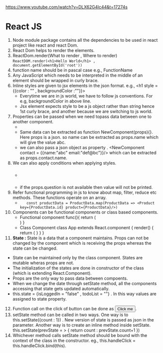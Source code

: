 https://www.youtube.com/watch?v=DLX62G4lc44&t=17274s

<h1> React JS </h1>

1. Node module package contains all the dependencies to be used in react project like react and react Dom.
2. React Dom helps to render the elements. 
3. ReactDom.render(What to render , Where to render)
   `ReactDOM.render(<h1>Hello World</h1> , document.getElementById('root'))`
4. function name should be in pascal case e.g., FunctionName
5. Any JavaScript which needs to be interpreted in the middle of an element should be wrapped in curly brace.
6. Inline styles are given to jsx elements in the json format. e.g., <h1 style = {{color : "" , backgroundColor :""}}>
   - Everytime we are in js world, we have to follow js conventions. For e.g, backgroundColor in above line.
   - Jsx element expects style to be a js object rather than string hence 1st curly brace, and another because we are switching to js world. 
7. Properties can be passed when we need topass data between one to another component.
   - <NewComponent name ="abc" e-mail ="def@abc.com" />
   - Same data can be extracted as function NewComponent(props){}. Here props is a json. so name can be extracted as props.name which will give the value abc.
   - we can also pass a json object as property . <NewComponent contact = {{name:"abc" email:"def@bc"}}/> which can be extracted as props.contact.name. 
8. We can also apply conditions when applying styles.
   - <h3 style ={{display: !props.question && "none"}} Question : {props.question} </h3>
   - if the props.question is not available then value will not be printed.
9. Refer functional programming in js to know about map, filter, reduce etc methods. These functions operate on an array.
    - `    const productData = ProductData.map(ProductData => <Product key={ProductData.id} product={ProductData}/>) ` 
10. Components can be functional components or class based components.
    - Functional component
      func(){
      return (
         <div> 
         </div>
      ) 
      }
    - Class Component
       class App extends React.component {
         render() {
         return {
             } 
         }
        }
11. <b> State : </b> State is a data that a component maintains. Props can not be changed by the component which is receiving the props whereas the state can be changed. 
   - State can be maintained only by the class component. States are mutable wheras props are not.
   - The initialization of the states are done in constructor of the class (which is extending React.Component).
   - Props are the only way to pass data between compoents.
   - When we change the date through setState method, all the components accessing that state gets updated automatically. 
   - this.state = {isLoggedIn = "false" , todoList = ""} . In this way values are assigned to state property.
12. Function call on the click of button can be done as <button onClick = {this.callTheMethod} >Click me </button>.
13. setState method can be called in two ways. One way is to this.setState({count : 1}) . New version of state is passed as json in the parameter.
    Another way is to create an inline method inside setState. this.setState(prevState = > { return count : prevState.count+1 })
15. Whichever method calls setState method should be bound with the context of the class in the constructor. eg., this.handleClick = this.handleClick.bind(this).

